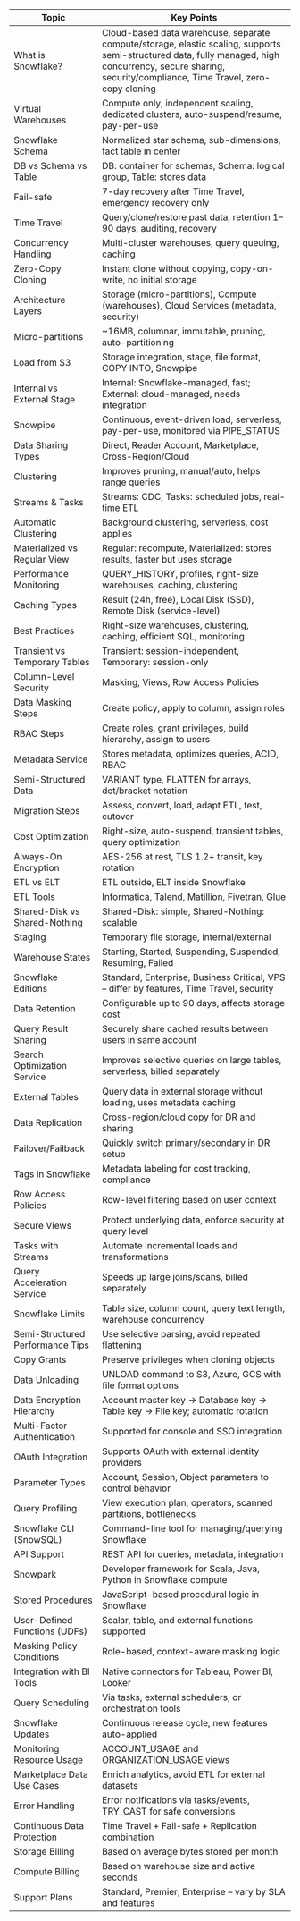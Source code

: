 | Topic                            | Key Points                                                                                                                                                                                                 |
| -------------------------------- | ---------------------------------------------------------------------------------------------------------------------------------------------------------------------------------------------------------- |
| What is Snowflake?               | Cloud-based data warehouse, separate compute/storage, elastic scaling, supports semi-structured data, fully managed, high concurrency, secure sharing, security/compliance, Time Travel, zero-copy cloning |
| Virtual Warehouses               | Compute only, independent scaling, dedicated clusters, auto-suspend/resume, pay-per-use                                                                                                                    |
| Snowflake Schema                 | Normalized star schema, sub-dimensions, fact table in center                                                                                                                                               |
| DB vs Schema vs Table            | DB: container for schemas, Schema: logical group, Table: stores data                                                                                                                                       |
| Fail-safe                        | 7-day recovery after Time Travel, emergency recovery only                                                                                                                                                  |
| Time Travel                      | Query/clone/restore past data, retention 1–90 days, auditing, recovery                                                                                                                                     |
| Concurrency Handling             | Multi-cluster warehouses, query queuing, caching                                                                                                                                                           |
| Zero-Copy Cloning                | Instant clone without copying, copy-on-write, no initial storage                                                                                                                                           |
| Architecture Layers              | Storage (micro-partitions), Compute (warehouses), Cloud Services (metadata, security)                                                                                                                      |
| Micro-partitions                 | \~16MB, columnar, immutable, pruning, auto-partitioning                                                                                                                                                    |
| Load from S3                     | Storage integration, stage, file format, COPY INTO, Snowpipe                                                                                                                                               |
| Internal vs External Stage       | Internal: Snowflake-managed, fast; External: cloud-managed, needs integration                                                                                                                              |
| Snowpipe                         | Continuous, event-driven load, serverless, pay-per-use, monitored via PIPE\_STATUS                                                                                                                         |
| Data Sharing Types               | Direct, Reader Account, Marketplace, Cross-Region/Cloud                                                                                                                                                    |
| Clustering                       | Improves pruning, manual/auto, helps range queries                                                                                                                                                         |
| Streams & Tasks                  | Streams: CDC, Tasks: scheduled jobs, real-time ETL                                                                                                                                                         |
| Automatic Clustering             | Background clustering, serverless, cost applies                                                                                                                                                            |
| Materialized vs Regular View     | Regular: recompute, Materialized: stores results, faster but uses storage                                                                                                                                  |
| Performance Monitoring           | QUERY\_HISTORY, profiles, right-size warehouses, caching, clustering                                                                                                                                       |
| Caching Types                    | Result (24h, free), Local Disk (SSD), Remote Disk (service-level)                                                                                                                                          |
| Best Practices                   | Right-size warehouses, clustering, caching, efficient SQL, monitoring                                                                                                                                      |
| Transient vs Temporary Tables    | Transient: session-independent, Temporary: session-only                                                                                                                                                    |
| Column-Level Security            | Masking, Views, Row Access Policies                                                                                                                                                                        |
| Data Masking Steps               | Create policy, apply to column, assign roles                                                                                                                                                               |
| RBAC Steps                       | Create roles, grant privileges, build hierarchy, assign to users                                                                                                                                           |
| Metadata Service                 | Stores metadata, optimizes queries, ACID, RBAC                                                                                                                                                             |
| Semi-Structured Data             | VARIANT type, FLATTEN for arrays, dot/bracket notation                                                                                                                                                     |
| Migration Steps                  | Assess, convert, load, adapt ETL, test, cutover                                                                                                                                                            |
| Cost Optimization                | Right-size, auto-suspend, transient tables, query optimization                                                                                                                                             |
| Always-On Encryption             | AES-256 at rest, TLS 1.2+ transit, key rotation                                                                                                                                                            |
| ETL vs ELT                       | ETL outside, ELT inside Snowflake                                                                                                                                                                          |
| ETL Tools                        | Informatica, Talend, Matillion, Fivetran, Glue                                                                                                                                                             |
| Shared-Disk vs Shared-Nothing    | Shared-Disk: simple, Shared-Nothing: scalable                                                                                                                                                              |
| Staging                          | Temporary file storage, internal/external                                                                                                                                                                  |
| Warehouse States                 | Starting, Started, Suspending, Suspended, Resuming, Failed                                                                                                                                                 |
| Snowflake Editions               | Standard, Enterprise, Business Critical, VPS – differ by features, Time Travel, security                                                                                                                   |
| Data Retention                   | Configurable up to 90 days, affects storage cost                                                                                                                                                           |
| Query Result Sharing             | Securely share cached results between users in same account                                                                                                                                                |
| Search Optimization Service      | Improves selective queries on large tables, serverless, billed separately                                                                                                                                  |
| External Tables                  | Query data in external storage without loading, uses metadata caching                                                                                                                                      |
| Data Replication                 | Cross-region/cloud copy for DR and sharing                                                                                                                                                                 |
| Failover/Failback                | Quickly switch primary/secondary in DR setup                                                                                                                                                               |
| Tags in Snowflake                | Metadata labeling for cost tracking, compliance                                                                                                                                                            |
| Row Access Policies              | Row-level filtering based on user context                                                                                                                                                                  |
| Secure Views                     | Protect underlying data, enforce security at query level                                                                                                                                                   |
| Tasks with Streams               | Automate incremental loads and transformations                                                                                                                                                             |
| Query Acceleration Service       | Speeds up large joins/scans, billed separately                                                                                                                                                             |
| Snowflake Limits                 | Table size, column count, query text length, warehouse concurrency                                                                                                                                         |
| Semi-Structured Performance Tips | Use selective parsing, avoid repeated flattening                                                                                                                                                           |
| Copy Grants                      | Preserve privileges when cloning objects                                                                                                                                                                   |
| Data Unloading                   | UNLOAD command to S3, Azure, GCS with file format options                                                                                                                                                  |
| Data Encryption Hierarchy        | Account master key → Database key → Table key → File key; automatic rotation                                                                                                                               |
| Multi-Factor Authentication      | Supported for console and SSO integration                                                                                                                                                                  |
| OAuth Integration                | Supports OAuth with external identity providers                                                                                                                                                            |
| Parameter Types                  | Account, Session, Object parameters to control behavior                                                                                                                                                    |
| Query Profiling                  | View execution plan, operators, scanned partitions, bottlenecks                                                                                                                                            |
| Snowflake CLI (SnowSQL)          | Command-line tool for managing/querying Snowflake                                                                                                                                                          |
| API Support                      | REST API for queries, metadata, integration                                                                                                                                                                |
| Snowpark                         | Developer framework for Scala, Java, Python in Snowflake compute                                                                                                                                           |
| Stored Procedures                | JavaScript-based procedural logic in Snowflake                                                                                                                                                             |
| User-Defined Functions (UDFs)    | Scalar, table, and external functions supported                                                                                                                                                            |
| Masking Policy Conditions        | Role-based, context-aware masking logic                                                                                                                                                                    |
| Integration with BI Tools        | Native connectors for Tableau, Power BI, Looker                                                                                                                                                            |
| Query Scheduling                 | Via tasks, external schedulers, or orchestration tools                                                                                                                                                     |
| Snowflake Updates                | Continuous release cycle, new features auto-applied                                                                                                                                                        |
| Monitoring Resource Usage        | ACCOUNT\_USAGE and ORGANIZATION\_USAGE views                                                                                                                                                               |
| Marketplace Data Use Cases       | Enrich analytics, avoid ETL for external datasets                                                                                                                                                          |
| Error Handling                   | Error notifications via tasks/events, TRY\_CAST for safe conversions                                                                                                                                       |
| Continuous Data Protection       | Time Travel + Fail-safe + Replication combination                                                                                                                                                          |
| Storage Billing                  | Based on average bytes stored per month                                                                                                                                                                    |
| Compute Billing                  | Based on warehouse size and active seconds                                                                                                                                                                 |
| Support Plans                    | Standard, Premier, Enterprise – vary by SLA and features                                                                                                                                                   |

